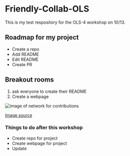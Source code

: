 # Friendly-Collab-OLS

This is my test respository for the OLS-4 workshop on 10/13. 

## Roadmap for my project

* Create a repo
* Add README
* Edit README
* Create PR

## Breakout rooms

1. ask everyone to create their README
2. Create a webpage

![image of network for contributions](https://www.nobledesktop.com/image/blog/git-distributed-workflow-diagram.png)

[Image source](https://www.nobledesktop.com/image/blog/git-distributed-workflow-diagram.png)

### Things to do after this workshop

* Create repo for project
* Create webpage for project
* Update
